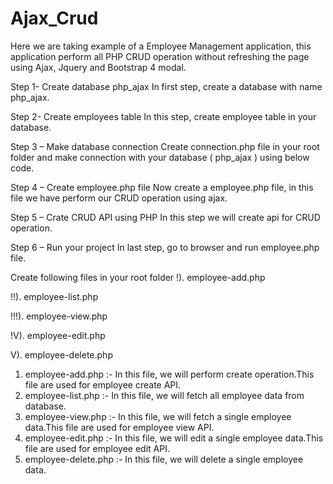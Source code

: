 # Ajax_Crud

Here we are taking example of a Employee Management application, this application perform all PHP CRUD operation without refreshing the page using Ajax, Jquery and Bootstrap 4 modal.

Step 1-  Create database php_ajax In first  step, create a database with name php_ajax.

Step 2-  Create employees table In this step, create employee table in your database.

Step 3 – Make database connection Create connection.php file in your root folder and make connection with your database ( php_ajax ) using below code.

Step 4 – Create employee.php file Now create a employee.php file, in this file we have perform our CRUD operation using ajax.

Step 5 – Crate CRUD API using PHP In this step we will create api for CRUD operation.

Step 6 –  Run your project In last step, go to browser and run employee.php file.

Create following files in your root folder
!).   employee-add.php

!!).  employee-list.php

!!!). employee-view.php

!V).  employee-edit.php

V).   employee-delete.php

1) employee-add.php    :- In this file, we will perform create operation.This file are used for employee create API.
2) employee-list.php   :- In this file, we will fetch all employee data from database. 
3) employee-view.php   :- In this file, we will fetch a single employee data.This file are used for employee view API.
4) employee-edit.php   :- In this file, we will edit a single employee data.This file are used for employee edit API.
5) employee-delete.php :- In this file, we will delete a single employee data.
